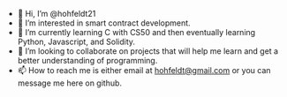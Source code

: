 - 👋 Hi, I’m @hohfeldt21
- 👀 I’m interested in smart contract development.
- 🌱 I’m currently learning C with CS50 and then eventually learning Python, Javascript, and Solidity.
- 💞️ I’m looking to collaborate on projects that will help me learn and get a better understanding of programming. 
- 📫 How to reach me is either email at hohfeldt@gmail.com or you can message me here on github.

